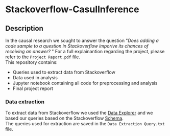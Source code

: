 # Stackoverflow-CasulInference

## Description
In the causal research we sought to answer the question "<i>Does adding a code sample to a question in Stackoverflow imporive its chances of 
receiving an answer? </i>" 
For a full explainantion regarding the project, please refer to the `Project Report.pdf` file.
<br>
This repository contains:
<ul>
<li> Queries used to extract data from Stackoverflow </li>
<li> Data used in analysis </li>
<li> Jupyter notebook containing all code for preprocessing and analysis</li>
<li> Final project report</li>
</ul>


### Data extraction
To extract data from Stackoverflow we used the [Data Explorer](https://data.stackexchange.com/stackoverflow/query/new) and we based our queries based on the
Stackoverflow [Schema](https://meta.stackexchange.com/questions/2677/database-schema-documentation-for-the-public-data-dump-and-sede).<br>
The queries used for extraction are saved in the `Data Extraction Query.txt` file.
